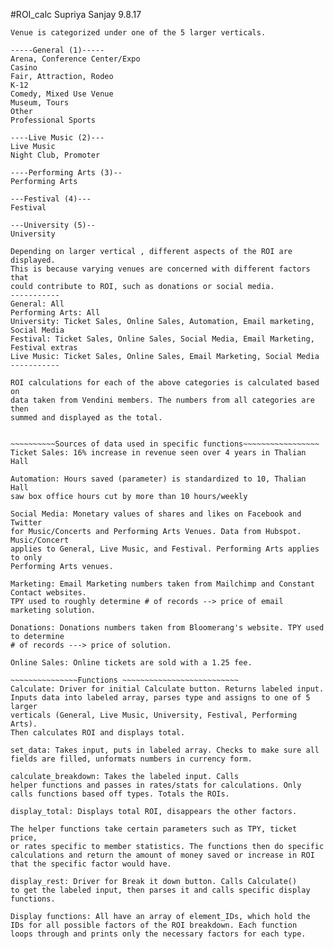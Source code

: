 #ROI_calc
Supriya Sanjay
9.8.17
~~~~~~~~~~~~~~~~~~~~~~~Overview~~~~~~~~~~~~~~~~~~~~~~~~~~~~~~~~~~~~~~
Venue is categorized under one of the 5 larger verticals. 

-----General (1)-----				
Arena, Conference Center/Expo
Casino
Fair, Attraction, Rodeo
K-12
Comedy, Mixed Use Venue
Museum, Tours
Other
Professional Sports

----Live Music (2)---
Live Music
Night Club, Promoter

----Performing Arts (3)--
Performing Arts 

---Festival (4)---
Festival

---University (5)--
University 

Depending on larger vertical , different aspects of the ROI are displayed. 
This is because varying venues are concerned with different factors that
could contribute to ROI, such as donations or social media.  
-----------
General: All
Performing Arts: All
University: Ticket Sales, Online Sales, Automation, Email marketing, Social Media
Festival: Ticket Sales, Online Sales, Social Media, Email Marketing, Festival extras
Live Music: Ticket Sales, Online Sales, Email Marketing, Social Media 
-----------

ROI calculations for each of the above categories is calculated based on
data taken from Vendini members. The numbers from all categories are then 
summed and displayed as the total. 

 
~~~~~~~~~~Sources of data used in specific functions~~~~~~~~~~~~~~~~~
Ticket Sales: 16% increase in revenue seen over 4 years in Thalian Hall

Automation: Hours saved (parameter) is standardized to 10, Thalian Hall
saw box office hours cut by more than 10 hours/weekly 

Social Media: Monetary values of shares and likes on Facebook and Twitter
for Music/Concerts and Performing Arts Venues. Data from Hubspot. Music/Concert
applies to General, Live Music, and Festival. Performing Arts applies to only
Performing Arts venues. 

Marketing: Email Marketing numbers taken from Mailchimp and Constant Contact websites.
TPY used to roughly determine # of records --> price of email marketing solution.

Donations: Donations numbers taken from Bloomerang's website. TPY used to determine
# of records ---> price of solution. 

Online Sales: Online tickets are sold with a 1.25 fee. 

~~~~~~~~~~~~~~~Functions ~~~~~~~~~~~~~~~~~~~~~~~~~~
Calculate: Driver for initial Calculate button. Returns labeled input.
Inputs data into labeled array, parses type and assigns to one of 5 larger
verticals (General, Live Music, University, Festival, Performing Arts). 
Then calculates ROI and displays total.

set_data: Takes input, puts in labeled array. Checks to make sure all 
fields are filled, unformats numbers in currency form. 

calculate_breakdown: Takes the labeled input. Calls
helper functions and passes in rates/stats for calculations. Only 
calls functions based off types. Totals the ROIs. 

display_total: Displays total ROI, disappears the other factors. 

The helper functions take certain parameters such as TPY, ticket price, 
or rates specific to member statistics. The functions then do specific 
calculations and return the amount of money saved or increase in ROI 
that the specific factor would have.

display_rest: Driver for Break it down button. Calls Calculate() 
to get the labeled input, then parses it and calls specific display
functions. 

Display functions: All have an array of element_IDs, which hold the
IDs for all possible factors of the ROI breakdown. Each function 
loops through and prints only the necessary factors for each type. 